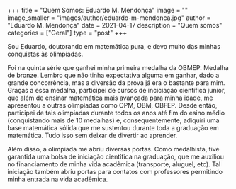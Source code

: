 +++
title = "Quem Somos: Eduardo M. Mendonça"
image = ""
image_smaller = "images/author/eduardo-m-mendonca.jpg"
author = "Eduardo M. Mendonça"
date = 2021-04-17
description = "Quem somos"
categories = ["Geral"]
type = "post"
+++

Sou Eduardo, doutorando em matemática pura, e devo muito das minhas conquistas às olimpíadas.

Foi na quinta série que ganhei minha primeira medalha da OBMEP. Medalha de bronze. Lembro que não tinha expectativa alguma em ganhar, dado a grande concorrência, mas a diversão da prova já era o bastante para mim. Graças a essa medalha, participei de cursos de inciciação científica junior, que além de ensinar matemática mais avançada para minha idade, me apresentou a outras olimpíadas como OPM, OBM, OBFEP.
Desde então, participei de tais olimpiadas durante todos os anos até fim do esino médio  (conquistando mais de 10 medalhas) e, consequentemente, adiquiri uma base matemática sólida que me sustentou durante toda a graduação em matemática. Tudo isso sem deixar de divertir ao aprender.

Além disso, a olimpiada me abriu diversas portas. Como medalhista, tive garantida uma bolsa de iniciação científica na graduação, que me auxiliou no financiamento de minha vida acadêmica (transporte, aluguel, etc). Tal iniciação também abriu portas para contatos com professores permitindo minha entrada na vida acadêmica.
